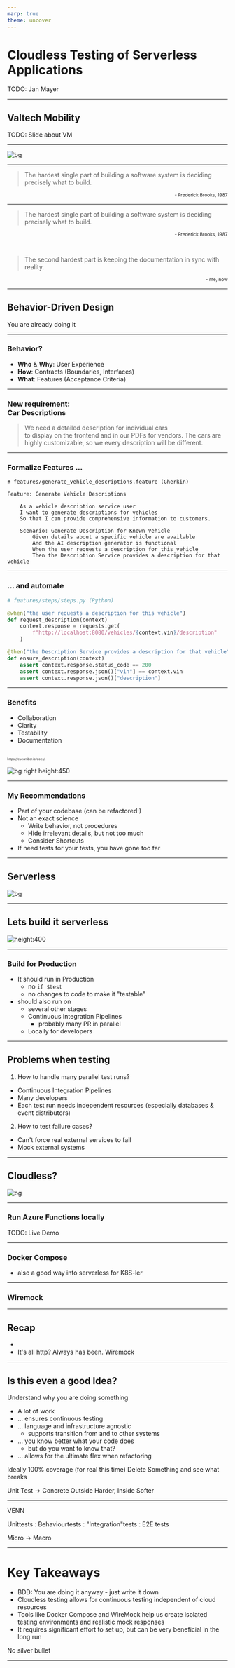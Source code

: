 ```yaml
---
marp: true
theme: uncover
---
```


# Cloudless Testing of Serverless Applications

TODO: Jan Mayer

---

## Valtech Mobility

TODO: Slide about VM

---

![bg](assets/cloud-journey.png)

<!--
My goal is to give you more tools you can put in your backpack
and at some point in your cloud journey you can pull them out
and say: Yep, that is the right tool for this.
-->

---

> The hardest single part of building a software system is deciding precisely what to build.
<p style="font-size: 75%; text-align:right">- Frederick Brooks, 1987</p>

<!--
https://www.cgl.ucsf.edu/Outreach/pc204/NoSilverBullet.html

Some of you might know this quote:
The hardest single part of building a software system is deciding precisely what to build.
Its from 1987 - so that problem has been known for longer than I am alive.
-->

---

> The hardest single part of building a software system is deciding precisely what to build.
<p style="font-size: 75%; text-align:right">- Frederick Brooks, 1987</p>

<br>

> The second hardest part is keeping the documentation in sync with reality.
<p style="font-size: 75%; text-align:right">- me, now</p>

<!--
And to that I might jokingly add:
he second hardest part is keeping the documentation in sync.
-->

---

## Behavior-Driven Design

You are already doing it

<!--
The first step in any software development project is to define the behavior.
-->

---

### Behavior?

* **Who** & **Why**: User Experience
* **How**: Contracts (Boundaries, Interfaces)
* **What**: Features (Acceptance Criteria)

<!--
User Experience
- The "Why" - Why the system is being developed, ensuring that the software is meaningful and valuable to the users.
- The "Who" - Who the users of the system are, designing the system with a focus on the user's needs, expectations, and context.
- Furthermore, UX is about:
  - Usability - Ensuring the system is easy to use and intuitive
  - Accessibility - Making sure the system can be used by people with varying abilities
  - Satisfaction - Providing a positive and fulfilling user experience
  - Aesthetics - Creating a visually pleasing and engaging user interface
  - Performance - Guaranteeing the system responds swiftly to user interactions

Contracts (Swagger API)
- The "how" of interaction between software components
- Defines how software will interact with other systems.
- Can be thought of as the "language" that systems use to communicate with each other.

Features & Acceptance Criteria
- The "what" of the software - what should it do?
- Defined by project stakeholders and developers together.
- Drives the development process and provides a clear goal to aim for.
-->

---

### New requirement: <br> Car Descriptions

> We need a detailed description for individual cars <br> to display on the frontend and in our PDFs for vendors. The cars are highly customizable, so we every description will be different.

<!--
- Let's consider an Example I made up for this talk
- Customer heard about AI
- Super Hot new thing
...
-->

---

### Formalize Features ...

```gherkin
# features/generate_vehicle_descriptions.feature (Gherkin)

Feature: Generate Vehicle Descriptions

    As a vehicle description service user
    I want to generate descriptions for vehicles
    So that I can provide comprehensive information to customers.

    Scenario: Generate Description for Known Vehicle
        Given details about a specific vehicle are available
        And the AI description generator is functional
        When the user requests a description for this vehicle
        Then the Description Service provides a description for that vehicle
```

<!--
You and the PO go and discuss this with the customers, and the come up with this.

Cucumber is a tool that supports BDD
It uses plain language specifications (Gherkin language) to define behavior
This simplifies communication, facilitates collaboration and fosters a shared understanding.

Respect the integrity of the step types: Givens set up initial state, Whens perform an action, and Thens verify outcomes. Don't arbitrarily reassign step types to make scenarios follow strict Given-When-Then ordering​1.
-->

---

### ... and automate

```python
# features/steps/steps.py (Python)

@when("the user requests a description for this vehicle")
def request_description(context)
    context.response = requests.get(
        f"http://localhost:8080/vehicles/{context.vin}/description"
    )

@then("the Description Service provides a description for that vehicle")
def ensure_description(context)
    assert context.response.status_code == 200
    assert context.response.json()["vin"] == context.vin
    assert context.response.json()["description"]
```

<!--
Ideally, also test against the swagger

Notice "Description" is not well defined
-->

---

### Benefits

* Collaboration
* Clarity
* Testability
* Documentation

<p style="font-size: 50%; margin-top:30px">https://cucumber.io/docs/</p>

![bg right height:450](assets/single-source-of-truth-256x256.png)

<!--
- Collaboration: Fosters improved interaction between team members, leading to better understanding and knowledge sharing.
  - Stakeholders, Product Owners (POs), and Project Managers (PMs) love
- Clarity: Reduces misunderstandings and promotes clearer expectations before coding, focusing on what the system should do, not how.
- Testability: Ensures system behavior can be automatically tested and verified, regardless of the underlying implementation.
- Documentation: Provides up-to-date, executable, and implementation-agnostic specifications.

Enhances communication: Promotes shared understanding among roles.
Reduces misunderstandings: Clarifies expectations before coding.
Minimizes rework: Uncovers issues early, saving time and resources.
Improves documentation: Provides up-to-date, executable specifications.
Facilitates testing: Promotes test-driven approach, catching issues early.
Ensures business-value focus: Encourages building features that matter to users.
Boosts collaboration: Fosters team-wide engagement and knowledge sharing.
-->

---

### My Recommendations

* Part of your codebase (can be refactored!) <!-- e.g. unify steps definitions -->
* Not an exact science
  * Write behavior, not procedures <!-- less like imperative tests, declarative rather than imperative ​-->
  * Hide irrelevant details, but not too much <!-- for that Behavior, especially when setting up given steps -->
  * Consider Shortcuts <!-- write directly to the database -->
* If need tests for your tests, you have gone too far

<!--
French Poetry 18th Century
-->

---

## Serverless

![bg](assets/serverless.png)

<!--
- So far, completely technology agnostic
-->

---

## Lets build it serverless

![height:400](assets/arch.png)

---

### Build for Production

- It should run in Production <!-- (The only thing everyone can agree on the only   thing anyone can agree on),  all tests is just to support this -->
  - no `if $test`
  - no changes to code to make it "testable"
- should also run on
  - several other stages
  - Continuous Integration Pipelines
    - probably many PR in parallel
  - Locally for developers

<!--
- The only thing everyone can agree on the only thing anyone can agree on)
- all tests are just to support this
<!--
- Likely several other stages
  - preprod/staging/tui
  - dev
-->

---

## Problems when testing

1. How to handle many parallel test runs?

  - Continuous Integration Pipelines <!-- probably many PR in parallel -->
  - Many developers <!-- should they all have their -->
  - Each test run needs independent resources (especially databases & event distributors)

2. How to test failure cases?
  - Can't force real external services to fail
  - Mock external systems <!-- Don't actually call external systems -->

<!--
TODO: Illustration

- Each test run needs independent resources
- (especially databases & event distributors)
- Don't actually call external systems
- Mock external systems

-->

---

## Cloudless?

![bg](assets/cloudless.png)

---

### Run Azure Functions locally

TODO: Live Demo

---

### Docker Compose

- also a good way into serverless for K8S-ler

---

### Wiremock

---

## Recap

-
- It's all http? Always has been. Wiremock

---

## Is this even a good Idea?

Understand why you are doing something

- A lot of work
- ... ensures continuous testing
- ... language and infrastructure agnostic
    - supports transition from and to other systems
- ... you know better what your code does
    - but do you want to know that?
- ... allows for the ultimate flex when refactoring

Ideally 100% coverage (for real this time)
Delete Something and see what breaks

Unit Test -> Concrete
Outside Harder, Inside Softer


---

VENN

Unittests : Behaviourtests : "Integration"tests : E2E tests


Micro -> Macro


---

# Key Takeaways

- BDD: You are doing it anyway - just write it down
- Cloudless testing allows for continuous testing independent of cloud resources
- Tools like Docker Compose and WireMock help us create isolated testing environments and realistic mock responses
- It requires significant effort to set up, but can be very beneficial in the long run


No silver bullet

---
